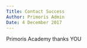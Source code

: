 ```yaml
---
Title: Contact Success
Author: Primoris Admin
Date: 4 December 2017
---
```


Primoris Academy thanks YOU

